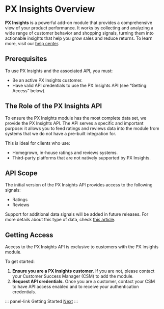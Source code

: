 # PX Insights Overview

**PX Insights** is a powerful add-on module that provides a comprehensive view of your product performance.
It works by collecting and analyzing a wide range of customer behavior and shopping signals, turning them into actionable
insights that help you grow sales and reduce returns. To learn more, visit our [help center](https://help.akeneo.com/discovering-px-insights/what-is-px-insights).

## Prerequisites

To use PX Insights and the associated API, you must:

- Be an active PX Insights customer.
- Have valid API credentials to use the PX Insights API (see “Getting Access” below).

## The Role of the PX Insights API

To ensure the PX Insights module has the most complete data set, we provide the PX Insights API. The API serves a
specific and important purpose: it allows you to feed ratings and reviews data into the module from systems that we
do not have a pre-built integration for.

This is ideal for clients who use:

- Homegrown, in-house ratings and reviews systems.
- Third-party platforms that are not natively supported by PX Insights.

## API Scope

The initial version of the PX Insights API provides access to the following signals:

- Ratings
- Reviews

Support for additional data signals will be added in future releases.
For more details about this type of data, check [this article](https://help.akeneo.com/discovering-px-insights/rating-reviews).

## Getting Access

Access to the PX Insights API is exclusive to customers with the PX Insights module.

To get started:

1. **Ensure you are a PX Insights customer.** If you are not, please contact your Customer Success Manager (CSM) to add the module.
2. **Request API credentials.** Once you are a customer, contact your CSM to have API access enabled and to receive your authentication credentials.

::: panel-link Getting Started [Next](/px-insights/getting-started.html)
:::
